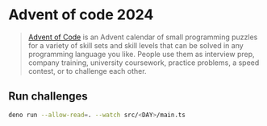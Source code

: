 # Advent of code 2024

> [Advent of Code](https://adventofcode.com/2024) is an Advent calendar of small
> programming puzzles for a variety of skill sets and skill levels that can be
> solved in any programming language you like. People use them as interview
> prep, company training, university coursework, practice problems, a speed
> contest, or to challenge each other.

## Run challenges

```sh
deno run --allow-read=. --watch src/<DAY>/main.ts
```

